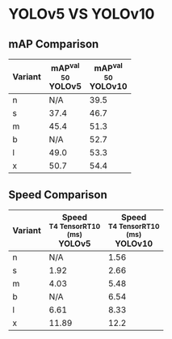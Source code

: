 ---
---
# YOLOv5 VS YOLOv10

## mAP Comparison

| **Variant** | <center><span style='width: 400px;'>**mAP<sup>val<br>50**<br>**YOLOv5**</span></center> | <center><span style='width: 400px;'>**mAP<sup>val<br>50**<br>**YOLOv10**</span></center> |
|----|----------------------------------|------------------------------------|
| n | N/A | 39.5 |
| s | 37.4 | 46.7 |
| m | 45.4 | 51.3 |
| b | N/A | 52.7 |
| l | 49.0 | 53.3 |
| x | 50.7 | 54.4 |

## Speed Comparison

| **Variant** | <center><span style='width: 200px;'>**Speed**<br><sup>T4 TensorRT10<br>(ms)</sup><br>**YOLOv5**</span></center> | <center><span style='width: 200px;'>**Speed**<br><sup>T4 TensorRT10<br>(ms)</sup><br>**YOLOv10**</span></center> |
|---------|-----------------------|-----------------------|
| n | N/A | 1.56 |
| s | 1.92 | 2.66 |
| m | 4.03 | 5.48 |
| b | N/A | 6.54 |
| l | 6.61 | 8.33 |
| x | 11.89 | 12.2 |
